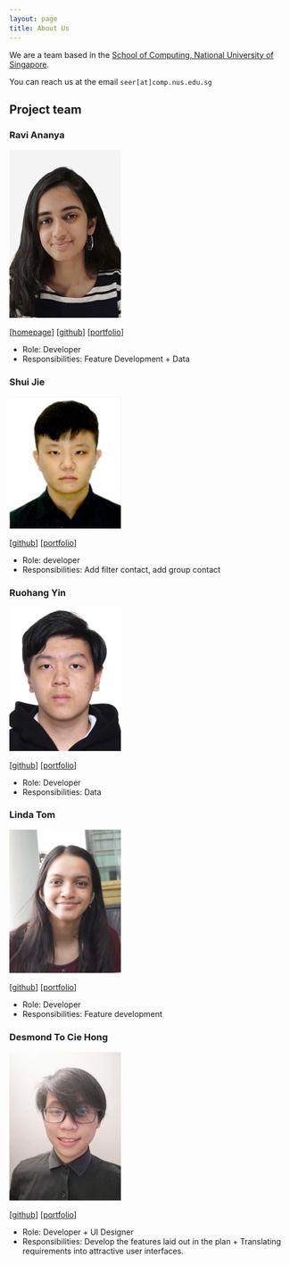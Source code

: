 ```yaml
---
layout: page
title: About Us
---
```


We are a team based in the [School of Computing, National University of Singapore](http://www.comp.nus.edu.sg).

You can reach us at the email `seer[at]comp.nus.edu.sg`

## Project team

### Ravi Ananya

<img src="images/banana3021.png" width="200px">

[[homepage](http://www.comp.nus.edu.sg/~damithch)]
[[github](https://github.com/johndoe)]
[[portfolio](team/johndoe.md)]

* Role: Developer
* Responsibilities: Feature Development + Data

### Shui Jie

<img src="images/sj1999-bit.png" width="200px">

[[github](https://github.com/sj1999-BIT)]
[[portfolio](team/sj1999-bit.md)]

* Role: developer
* Responsibilities: Add filter contact, add group contact

### Ruohang Yin

<img src="images/yin72257.png" width="200px">

[[github](http://github.com/yin72257)] [[portfolio](team/ruohang.md)]

* Role: Developer
* Responsibilities: Data

### Linda Tom

<img src="images/linda124.png" width="200px">

[[github](http://github.com/johndoe)]
[[portfolio](team/desmondto.md)]

* Role: Developer
* Responsibilities: Feature development

### Desmond To Cie Hong

<img src="images/desmondto.png" width="200px">

[[github](http://github.com/desmondto)]
[[portfolio](team/desmondto.md)]

* Role: Developer + UI Designer
* Responsibilities: Develop the features laid out in the plan + Translating requirements into attractive user interfaces.

